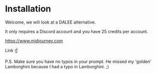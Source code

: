 # Installation

Welcome, we will look at a DALEE alternative.

It only requires a Discord account and you have 25 credits per account.

https://www.midjourney.com

Link ☝️

P.S. Make sure you have no typos in your prompt. He missed my 'golden' Lamborghini because I had a typo in Lamborghini. ;)